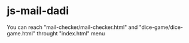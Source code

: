 # js-mail-dadi
You can reach "mail-checker/mail-checker.html" and "dice-game/dice-game.html" throught "index.html" menu
